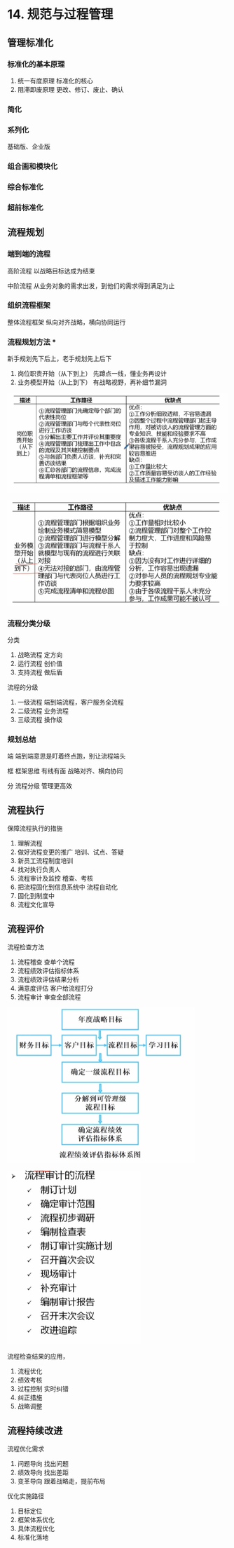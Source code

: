 # 14. 规范与过程管理

## 管理标准化
### 标准化的基本原理
1. 统一有度原理 标准化的核心
2. 阻滞即废原理 更改、修订、废止、确认
### 简化
### 系列化 
基础版、企业版
### 组合画和模块化
### 综合标准化
### 超前标准化

## 流程规划 
### 端到端的流程
高阶流程 以战略目标达成为结束

中阶流程 从业务对象的需求出发，到他们的需求得到满足为止

### 组织流程框架
整体流程框架 纵向对齐战略，横向协同运行

### 流程规划方法 *
新手规划先下后上，老手规划先上后下

1. 岗位职责开始（从下到上） 先蹲点一线，懂业务再设计
2. 业务模型开始（从上到下） 有战略视野，再补细节漏洞

![img.png](img/流程规划方法1.png)

![img.png](img/流程规划方法2.png)

### 流程分类分级

分类
1. 战略流程 定方向
2. 运行流程 创价值
3. 支持流程 做后盾

流程的分级
1. 一级流程 端到端流程，客户服务全流程
2. 二级流程 业务流程
3. 三级流程 操作级

### 规划总结
端 端到端意思是盯着终点跑，别让流程端头

框 框架思维 有线有面 战略对齐、横向协同

分 流程分级 管理更高效

## 流程执行
保障流程执行的措施
1. 理解流程
2. 做好流程变更的推广 培训、试点、答疑
3. 新员工流程制度培训
4. 找对执行负责人
5. 流程审计及监控  稽查、考核
6. 把流程固化到信息系统中  流程自动化
7. 固化到制度中
8. 流程文化宣导

## 流程评价

流程检查方法
1. 流程稽查 查单个流程
2. 流程绩效评估指标体系
3. 流程绩效评估结果分析
4. 满意度评估  客户给流程打分
5. 流程审计 审查全部流程

![img.png](img/流程绩效评估指标体系.png)

![img.png](img/流程审计流程.png)

流程检查结果的应用， 
1. 流程优化
2. 绩效考核
3. 过程控制 实时纠错
4. 纠正措施
5. 战略调整

## 流程持续改进

流程优化需求
1. 问题导向 找出问题
2. 绩效导向 找出差距
3. 变革导向 跟着战略走，提前布局

优化实施路径
1. 目标定位
2. 框架体系优化
3. 具体流程优化
4. 标准化落地


